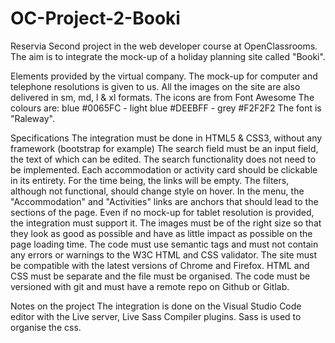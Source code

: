 # OC-Project-2-Booki

Reservia
Second project in the web developer course at OpenClassrooms. The aim is to integrate the mock-up of a holiday planning site called "Booki".

Elements provided by the virtual company.
The mock-up for computer and telephone resolutions is given to us.
All the images on the site are also delivered in sm, md, l & xl formats.
The icons are from Font Awesome
The colours are: blue #0065FC - light blue #DEEBFF - grey #F2F2F2
The font is "Raleway".

Specifications
The integration must be done in HTML5 & CSS3, without any framework (bootstrap for example)
The search field must be an input field, the text of which can be edited. The search functionality does not need to be implemented.
Each accommodation or activity card should be clickable in its entirety. For the time being, the links will be empty.
The filters, although not functional, should change style on hover.
In the menu, the "Accommodation" and "Activities" links are anchors that should lead to the sections of the page.
Even if no mock-up for tablet resolution is provided, the integration must support it.
The images must be of the right size so that they look as good as possible and have as little impact as possible on the page loading time.
The code must use semantic tags and must not contain any errors or warnings to the W3C HTML and CSS validator.
The site must be compatible with the latest versions of Chrome and Firefox.
HTML and CSS must be separate and the file must be organised.
The code must be versioned with git and must have a remote repo on Github or Gitlab.

Notes on the project
The integration is done on the Visual Studio Code editor with the Live server, Live Sass Compiler plugins. 
Sass is used to organise the css. 
